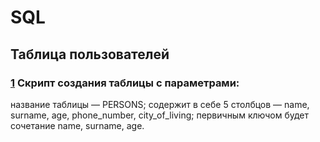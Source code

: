 # SQL
## Таблица пользователей
### [1](https://github.com/VioK0709/SQL_Table/blob/main/1.sql) Скрипт создания таблицы с параметрами:
название таблицы — PERSONS;
содержит в себе 5 столбцов — name, surname, age, phone_number, city_of_living;
первичным ключом будет сочетание name, surname, age.
